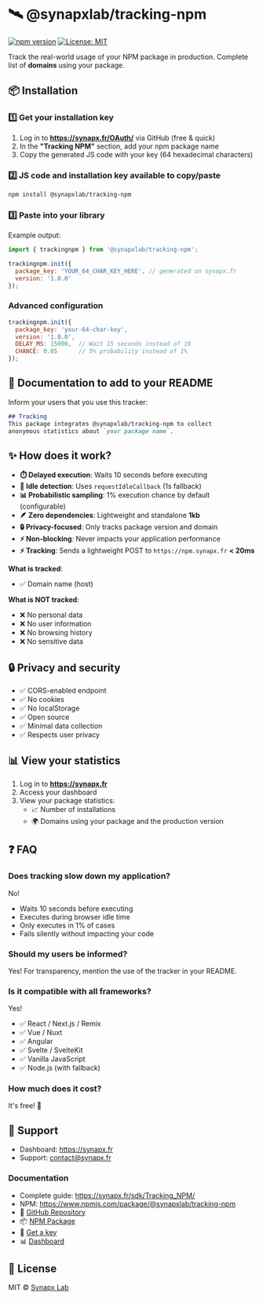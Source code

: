 # 🛰️ @synapxlab/tracking-npm

[![npm version](https://img.shields.io/npm/v/@synapxlab/tracking-npm.svg)](https://www.npmjs.com/package/@synapxlab/tracking-npm) [![License: MIT](https://img.shields.io/badge/License-MIT-yellow.svg)](https://opensource.org/licenses/MIT)

Track the real-world usage of your NPM package in production.
Complete list of **domains** using your package.

## 📦 Installation

### 1️⃣ Get your installation key

1. Log in to **https://synapx.fr/OAuth/** via GitHub (free & quick)
2. In the **"Tracking NPM"** section, add your npm package name
3. Copy the generated JS code with your key (64 hexadecimal characters)

### 2️⃣ JS code and installation key available to copy/paste

```bash
npm install @synapxlab/tracking-npm
```

### 3️⃣ Paste into your library

Example output:

```javascript
import { trackingnpm } from '@synapxlab/tracking-npm';

trackingnpm.init({
  package_key: 'YOUR_64_CHAR_KEY_HERE', // generated on synapx.fr
  version: '1.0.0'
});
```

### Advanced configuration

```javascript
trackingnpm.init({
  package_key: 'your-64-char-key',
  version: '1.0.0',
  DELAY_MS: 15000,  // Wait 15 seconds instead of 10
  CHANCE: 0.05      // 5% probability instead of 1%
});
```

## 📝 Documentation to add to your README

Inform your users that you use this tracker:

```markdown
## Tracking
This package integrates @synapxlab/tracking-npm to collect 
anonymous statistics about `your package name`.
```

## ✨ How does it work?

- **⏱️ Delayed execution**: Waits 10 seconds before executing
- **🎯 Idle detection**: Uses `requestIdleCallback` (1s fallback)
- **📊 Probabilistic sampling**: 1% execution chance by default (configurable)
- **🪶 Zero dependencies**: Lightweight and standalone **1kb**
- **🔒 Privacy-focused**: Only tracks package version and domain
- **⚡ Non-blocking**: Never impacts your application performance
- **⚡ Tracking**: Sends a lightweight POST to `https://npm.synapx.fr` **< 20ms**

**What is tracked**:

- ✅ Domain name (host)

**What is NOT tracked**:

- ❌ No personal data
- ❌ No user information
- ❌ No browsing history
- ❌ No sensitive data

## 🔒 Privacy and security

- ✅ CORS-enabled endpoint
- ✅ No cookies
- ✅ No localStorage
- ✅ Open source
- ✅ Minimal data collection
- ✅ Respects user privacy

## 📊 View your statistics

1. Log in to **https://synapx.fr**
2. Access your dashboard
3. View your package statistics:
   - 📈 Number of installations
   - 🌍 Domains using your package and the production version

## ❓ FAQ

### Does tracking slow down my application?

No!

- Waits 10 seconds before executing
- Executes during browser idle time
- Only executes in 1% of cases
- Fails silently without impacting your code

### Should my users be informed?

Yes! For transparency, mention the use of the tracker in your README.

### Is it compatible with all frameworks?

Yes!

- ✅ React / Next.js / Remix
- ✅ Vue / Nuxt
- ✅ Angular
- ✅ Svelte / SvelteKit
- ✅ Vanilla JavaScript
- ✅ Node.js (with fallback)

### How much does it cost?

It's free! 🎉

## 🔧 Support

- Dashboard: https://synapx.fr
- Support: [contact@synapx.fr](mailto:contact@synapx.fr)

### Documentation

- Complete guide: https://synapx.fr/sdk/Tracking_NPM/
- NPM: https://www.npmjs.com/package/@synapxlab/tracking-npm
- 🐙 [GitHub Repository](https://github.com/synapxLab/tracking-npm)
- 📦 [NPM Package](https://www.npmjs.com/package/@synapxlab/tracking-npm)
- 🔑 [Get a key](https://synapx.fr/OAuth/)
- 📊 [Dashboard](https://synapx.fr/)

## 📄 License

MIT © [Synapx Lab](https://synapx.fr/)
